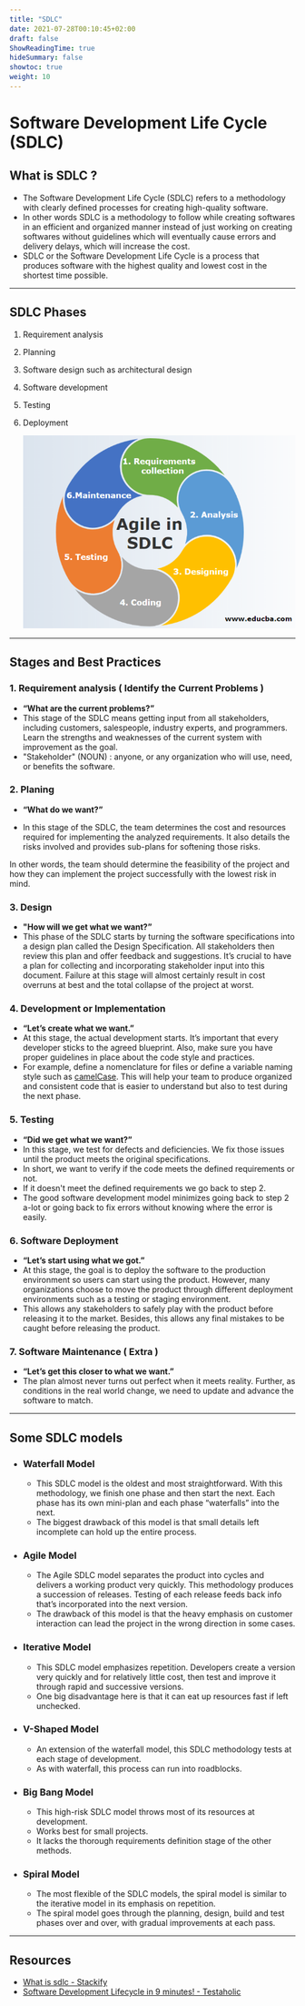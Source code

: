 ```yaml
---
title: "SDLC"
date: 2021-07-28T00:10:45+02:00
draft: false
ShowReadingTime: true
hideSummary: false
showtoc: true
weight: 10
---
```


# Software Development Life Cycle (SDLC)


## What is SDLC ?

- The Software Development Life Cycle (SDLC) refers to a methodology with clearly defined processes for creating high-quality software.
- In other words SDLC is a methodology to follow while creating softwares in an efficient and organized manner instead of just working on creating softwares without guidelines which will eventually cause errors and delivery delays, which will increase the cost.
- SDLC or the Software Development Life Cycle is a process that produces  software with the highest quality and lowest cost in the shortest time  possible.

___________________________________________________________________________________________________________________________________________________________________________________________________________________________________________________________________________________

## SDLC Phases 

1. Requirement analysis

2. Planning

3. Software design such as architectural design

4. Software development

5. Testing

6. Deployment


   ![SDLC PHASES](/blog/devops/sdlc/sdlc.png)

__________________________________________________________________________________

## Stages and Best Practices

### 1. Requirement analysis ( Identify the Current Problems )

- <b>“What are the current problems?”</b>
-  This stage of the SDLC means getting input from all  stakeholders, including customers, salespeople, industry experts, and  programmers. Learn the strengths and weaknesses of the current system  with improvement as the goal.
- "Stakeholder" (NOUN) : anyone, or any organization who will use, need, or benefits the software.

### 2. Planing

- <b>“What do we want?”</b>

-  In this stage of the SDLC, the team determines the cost and resources required for implementing the analyzed requirements. It also details the risks involved and provides sub-plans for softening those risks.

  In other words, the team should determine the  feasibility of the project and how they can implement the project  successfully with the lowest risk in mind.

### 3. Design

- <b>"How will we get what we want?”</b> 
- This phase of the SDLC starts by turning  the software specifications into a design plan called the Design  Specification. All stakeholders then review this plan and offer feedback and suggestions. It’s crucial to have a plan for collecting and  incorporating stakeholder input into this document. Failure at this stage will almost certainly result in cost overruns at best and the  total collapse of the project at worst.

### 4. Development or Implementation

- <b> “Let’s create what we want.” </b>
- At this stage, the actual development starts. It’s important that every  developer sticks to the agreed blueprint. Also, make sure you have proper guidelines in place about the code style and practices.
- For example, define a nomenclature for files or define a variable naming style such as [camelCase](https://en.wikipedia.org/wiki/Camel_case). This will help your team to produce organized and consistent code that  is easier to understand but also to test during the next phase.

### 5. Testing

- <b>“Did we get what we want?”</b>
- In this stage, we test for defects and deficiencies. We fix those issues until the product meets the original specifications.
- In short, we want to verify if the code meets the defined requirements or not.
- If it doesn't meet the defined requirements we go back to step 2. 
- The good software development model minimizes going back to step 2 a-lot or going back to fix errors without knowing where the error is easily.

### 6.  Software Deployment

- <b>“Let’s start using what we got.”</b>
- At this stage, the goal is to deploy the software to the production  environment so users can start using the product. However, many  organizations choose to move the product through different deployment  environments such as a testing or staging environment.
- This allows any stakeholders to safely play with the product before  releasing it to the market. Besides, this allows any final mistakes to  be caught before releasing the product.

### 7. Software Maintenance ( Extra )

- <b>“Let’s get this closer to what we want.”</b>
- The plan almost never turns out perfect when it meets reality. Further,  as conditions in the real world change, we need to update and advance  the software to match.

___________________________________________________________________________________________________________________________________________________________________________________________________________________________________________________________________________________

## Some SDLC models

- ### Waterfall Model

  - This SDLC model is the oldest and most straightforward. With this methodology, we finish one phase and then start the next. Each phase has its own mini-plan and each phase “waterfalls” into the next. 
  - The  biggest drawback of this model is that small details left incomplete can hold up the entire process.

- ### Agile Model

  - The Agile SDLC model separates the product into cycles and delivers a  working product very quickly. This methodology produces a succession of  releases. Testing of each release feeds back info that’s incorporated  into the next version.
  - The drawback of this model is that the heavy emphasis on customer  interaction can lead the project in the wrong direction in some cases.

- ### Iterative Model

  - This SDLC model emphasizes repetition. Developers create a version very  quickly and for relatively little cost, then test and improve it through rapid and successive versions. 
  - One big disadvantage here is that it can eat up resources fast if left unchecked.

  

- ### V-Shaped Model

  - An extension of the waterfall model, this SDLC methodology tests at each stage of development. 
  - As with waterfall, this process can run into  roadblocks.

  

- ### Big Bang Model

  - This high-risk SDLC model throws most of its resources at development.
  - Works best for small projects. 
  - It lacks the thorough requirements definition stage of the other methods.

- ### Spiral Model

  - The most flexible of the SDLC models, the spiral model is similar to the iterative model in its emphasis on repetition. 
  - The spiral model goes  through the planning, design, build and test phases over and over, with gradual improvements at each pass.

___________________________________________________________________________________________________________________________________________________________________________________________________________________________________________________________________________________

## Resources

- [What is sdlc - Stackify](https://stackify.com/what-is-sdlc/)
- [Software Development Lifecycle in 9 minutes! - Testaholic](https://www.youtube.com/watch?v=i-QyW8D3ei0)